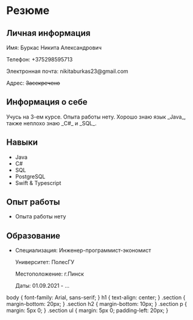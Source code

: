 <!DOCTYPE html>
<html>
<head>
   <meta charset="UTF-8">
  <link rel="stylesheet" href="style.css">
</head>
<body>
  <h1>Резюме</h1>
  
  <div class="section">
    <h2>Личная информация</h2>
    <p>Имя: Буркас Никита Александрович</p>
    <p>Телефон: +375298595713</p>
    <p>Электронная почта: nikitaburkas23@gmail.com</p>
    <p>Адрес: <s>Засекречено</s></p>
  </div>
  
  <div class="section">
    <h2>Информация о себе</h2>
    <p>Учусь на 3-ем курсе. Опыта работы нету. Хорошо знаю язык _Java_, также неплохо знаю _C#_ и _SQL_.</p>
  </div>
  
  <div class="section">
    <h2>Навыки</h2>
    <ul>
      <li>Java</li>
      <li>C#</li>
      <li>SQL</li>
      <li>PostgreSQL</li>
      <li>Swift & Typescript</li>
    </ul>
  </div>
  
  <div class="section">
    <h2>Опыт работы</h2>
    <ul>
      <li>
        <p>Опыта работы нету</p>
      </li>
    </ul>
  </div>
  
  <div class="section">
    <h2>Образование</h2>
    <ul>
      <li>
        <p>Специализация: Инженер-программист-экономист</p>
        <p>Университет: ПолесГУ</p>
        <p>Местоположение: г.Пинск</p>
        <p>Даты: 01.09.2021 - ...</p>
      </li>
    </ul>
  </div>
</body>
</html>
 body {
      font-family: Arial, sans-serif;
    }
    h1 {
      text-align: center;
    }
    .section {
      margin-bottom: 20px;
    }
    .section h2 {
      margin-bottom: 10px;
    }
    .section p {
      margin: 5px 0;
    }
    .section ul {
      margin: 5px 0;
      padding-left: 20px;
    }
